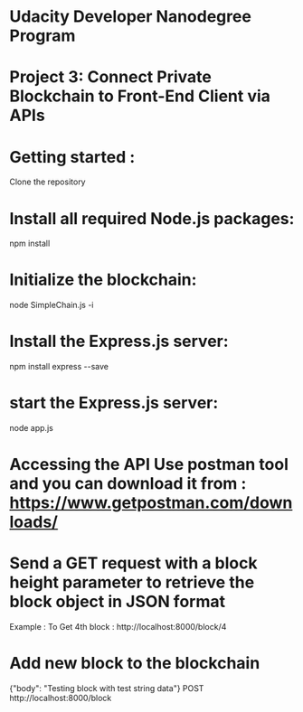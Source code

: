 # Udacity Developer Nanodegree Program

# Project 3: Connect Private Blockchain to Front-End Client via APIs

# Getting started :
Clone the repository 

# Install all required Node.js packages:
npm install

# Initialize the blockchain:
node SimpleChain.js -i

# Install the Express.js server:
 npm install express --save

# start the Express.js server:
node app.js

# Accessing the API Use postman tool and you can download it from : https://www.getpostman.com/downloads/

# Send a GET request with a block height parameter to retrieve the block object in JSON format 

Example : To Get 4th block : http://localhost:8000/block/4

# Add new block to the blockchain 
{"body": "Testing block with test string data"} POST http://localhost:8000/block


